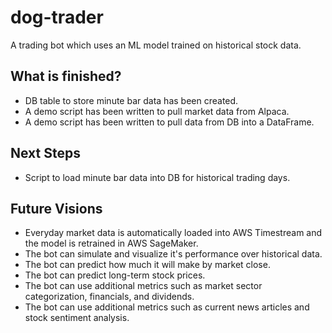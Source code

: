 # dog-trader

A trading bot which uses an ML model trained on historical stock data.

## What is finished?

- DB table to store minute bar data has been created.
- A demo script has been written to pull market data from Alpaca.
- A demo script has been written to pull data from DB into a DataFrame.

## Next Steps

- Script to load minute bar data into DB for historical trading days.

## Future Visions

- Everyday market data is automatically loaded into AWS Timestream and the model is retrained in AWS SageMaker.
- The bot can simulate and visualize it's performance over historical data.
- The bot can predict how much it will make by market close.
- The bot can predict long-term stock prices.
- The bot can use additional metrics such as market sector categorization, financials, and dividends.
- The bot can use additional metrics such as current news articles and stock sentiment analysis.
